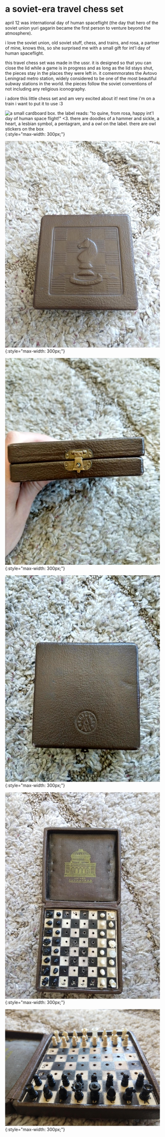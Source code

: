 # a soviet-era travel chess set

april 12 was international day of human spaceflight (the day that hero of the soviet union yuri gagarin became the first person to venture beyond the atmosphere). 

i love the soviet union, old soviet stuff, chess, and trains, and rosa, a partner of mine, knows this, so she surprised me with a small gift for int'l day of human spaceflight.

this travel chess set was made in the ussr. it is designed so that you can close the lid while a game is in progress and as long as the lid stays shut, the pieces stay in the places they were left in. it comemmorates the Avtovo Leningrad metro station, widely considered to be one of the most beautiful subway stations in the world. the pieces follow the soviet conventions of not including any religious iconography.

i adore this little chess set and am very excited about it! next time i'm on a train i want to put it to use :3 

![a small cardboard box. the label reads: "to quine, from rosa, happy int'l day of human space flight!" <3. there are doodles of a hammer and sickle, a heart, a lesbian symbol, a pentagram, and a owl on the label. there are owl stickers on the box](https://quine.xyz/img/2019-04-20-chess-set-1.jpeg){:style="max-width: 300px;"}

![a small leather box, viewed from the top. it has an image of a night embossed on it. cyrillic letters on it read "leningrad"](../img/2019-04-20-chess-set-2.jpeg){:style="max-width: 300px;"}

![the leather box, viewed from the front. it has a brass latch holding it closed](../img/2019-04-20-chess-set-3.jpeg){:style="max-width: 300px;"}

![the leather box, viewed from the bottom. it has a logo of the manufacturer on it, which says in cyrillic letters "lentochmex"](../img/2019-04-20-chess-set-4.jpeg){:style="max-width: 300px;"}

![the inside of the box. viewed from above. the lid has an image of the leningrad metro's avtovo station printed on it, with cyrillic letters saying "avtovo, leningrad" below. the bottom half is a tiny pegboard chess set, with little plastic pieces](../img/2019-04-20-chess-set-5.jpeg){:style="max-width: 300px;"}

![the chess set, viewed in closer focus. the pieces, in typical soviet style, do not feature crosses or clerical uniforms](../img/2019-04-20-chess-set-6.jpeg){:style="max-width: 300px;"}
